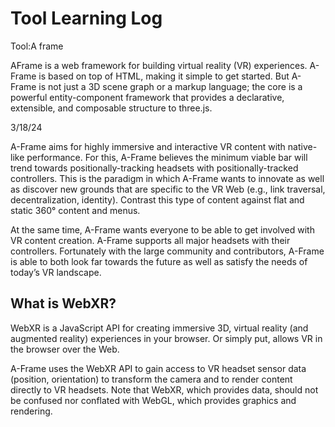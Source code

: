 # Tool Learning Log

Tool:A frame

AFrame is a web framework for building virtual reality (VR) experiences. A-Frame is based on top of HTML, making it simple to get started. But A-Frame is not just a 3D scene graph or a markup language; the core is a powerful entity-component framework that provides a declarative, extensible, and composable structure to three.js.



3/18/24

A-Frame aims for highly immersive and interactive VR content with native-like performance. For this, A-Frame believes the minimum viable bar will trend towards positionally-tracking headsets with positionally-tracked controllers. This is the paradigm in which A-Frame wants to innovate as well as discover new grounds that are specific to the VR Web (e.g., link traversal, decentralization, identity). Contrast this type of content against flat and static 360° content and menus.

At the same time, A-Frame wants everyone to be able to get involved with VR content creation. A-Frame supports all major headsets with their controllers. Fortunately with the large community and contributors, A-Frame is able to both look far towards the future as well as satisfy the needs of today’s VR landscape.

## What is WebXR?
WebXR is a JavaScript API for creating immersive 3D, virtual reality (and augmented reality) experiences in your browser. Or simply put, allows VR in the browser over the Web.

A-Frame uses the WebXR API to gain access to VR headset sensor data (position, orientation) to transform the camera and to render content directly to VR headsets. Note that WebXR, which provides data, should not be confused nor conflated with WebGL, which provides graphics and rendering.


<!-- 
https://aframe.io/docs/1.5.0/introduction/
* Things you tried, progress you made, etc
* Challenges, a-ha moments, etc
* Questions you still have
* What you're going to try next
-->

